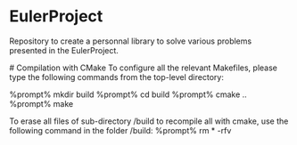 # EulerProject
Repository to create a personnal library to solve various problems presented in the EulerProject.

# Compilation with CMake
To configure all the relevant Makefiles, please type the following commands from the top-level directory:

%prompt% mkdir build
%prompt% cd build
%prompt% cmake  ..
%prompt% make

To erase all files of sub-directory /build to recompile all with cmake, use the following command in the folder /build:
%prompt% rm * -rfv